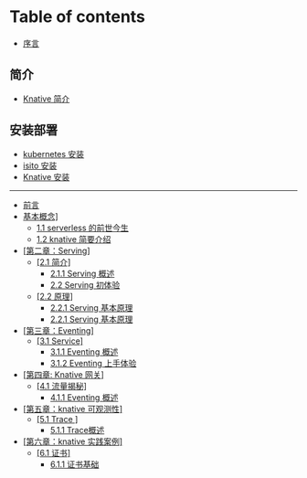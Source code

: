 # Table of contents

* [序言](README.md)

## 简介 <a id="summary"></a>

* [Knative 简介](summary/knative-concept.md)

## 安装部署 <a id="deploy"></a>

* [kubernetes 安装](deploy/k8s-install.md)
* [isito 安装](deploy/isito-an-zhuang.md)
* [Knative 安装](deploy/knative-an-zhuang.md)

---

* [前言](foreword.md)
* [基本概念\]](concept/README.md)
  * [1.1 serverless 的前世今生](concept/1.1-basicconcept.md)
  * [1.2 knative 简要介绍](concept/1.1-basicconcept-1.md)
* [\[第二章：Serving\]](di-er-zhang-serving/README.md)
  * [\[2.1 简介\]](di-er-zhang-serving/2.1-jian-jie/README.md)
    * [2.1.1 Serving 概述](di-er-zhang-serving/2.1-jian-jie/1.1-basicconcept.md)
    * [2.2 Serving 初体验](di-er-zhang-serving/2.1-jian-jie/1.1-basicconcept-1.md)
  * [\[2.2 原理\]](di-er-zhang-serving/2.2-yuan-li/README.md)
    * [2.2.1 Serving 基本原理](di-er-zhang-serving/2.2-yuan-li/1.1-basicconcept.md)
    * [2.2.1 Serving 基本原理](di-er-zhang-serving/2.2-yuan-li/1.1-basicconcept-1.md)
* [\[第三章：Eventing\]](di-san-zhang-eventing/README.md)
  * [\[3.1 Service\]](di-san-zhang-eventing/3.1-service/README.md)
    * [3.1.1 Eventing 概述](di-san-zhang-eventing/3.1-service/1.1-basicconcept.md)
    * [3.1.2 Eventing 上手体验](di-san-zhang-eventing/3.1-service/1.1-basicconcept-1.md)
* [\[第四章: Knative 网关\]](di-si-zhang-knative-wang-guan/README.md)
  * [\[4.1 流量揭秘\]](di-si-zhang-knative-wang-guan/4.1-liu-liang-jie-mi/README.md)
    * [4.1.1 Eventing 概述](di-si-zhang-knative-wang-guan/4.1-liu-liang-jie-mi/1.1-basicconcept.md)
* [\[第五章：knative 可观测性\]](di-wu-zhang-knative-ke-guan-ce-xing/README.md)
  * [\[5.1 Trace \]](di-wu-zhang-knative-ke-guan-ce-xing/5.1-trace/README.md)
    * [5.1.1 Trace概述](di-wu-zhang-knative-ke-guan-ce-xing/5.1-trace/1.1-basicconcept.md)
* [\[第六章：knative 实践案例\]](di-liu-zhang-knative-shi-jian-an-li/README.md)
  * [\[6.1 证书\]](di-liu-zhang-knative-shi-jian-an-li/6.1-zheng-shu/README.md)
    * [6.1.1 证书基础](di-liu-zhang-knative-shi-jian-an-li/6.1-zheng-shu/1.1-basicconcept.md)

